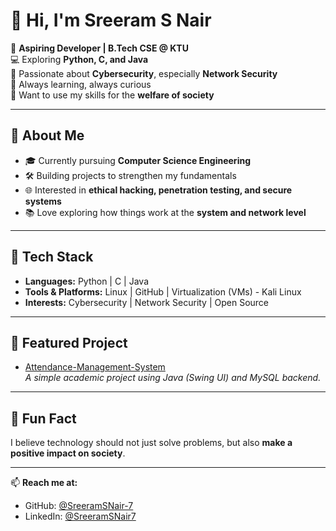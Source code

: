 # 👋 Hi, I'm Sreeram S Nair  

🎯 **Aspiring Developer | B.Tech CSE @ KTU**  
💻 Exploring **Python, C, and Java**  
🔐 Passionate about **Cybersecurity**, especially **Network Security**  
🌱 Always learning, always curious  
🤝 Want to use my skills for the **welfare of society**  

---

## 🚀 About Me
- 🎓 Currently pursuing **Computer Science Engineering**  
- 🛠️ Building projects to strengthen my fundamentals  
- 🌐 Interested in **ethical hacking, penetration testing, and secure systems**  
- 📚 Love exploring how things work at the **system and network level**  

---

## 🧰 Tech Stack
- **Languages:** Python | C | Java  
- **Tools & Platforms:** Linux | GitHub | Virtualization (VMs) - Kali Linux
- **Interests:** Cybersecurity | Network Security | Open Source  

---

## 📌 Featured Project
- [Attendance-Management-System](https://github.com/SreeramSNair-7/Attendance-Management-System)  
  *A simple academic project using Java (Swing UI) and MySQL backend.*  

---

## 🌟 Fun Fact
I believe technology should not just solve problems, but also **make a positive impact on society**.  

---

📫 **Reach me at:**  
- GitHub: [@SreeramSNair-7](https://github.com/SrEE-RaM-7)
- LinkedIn: [@SreeramSNair7](https://www.linkedin.com/in/sreeramsnair77/)
